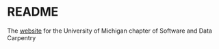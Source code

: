 README
====================

The [website](https://umswc.github.io) for the University of Michigan chapter of Software and Data Carpentry
